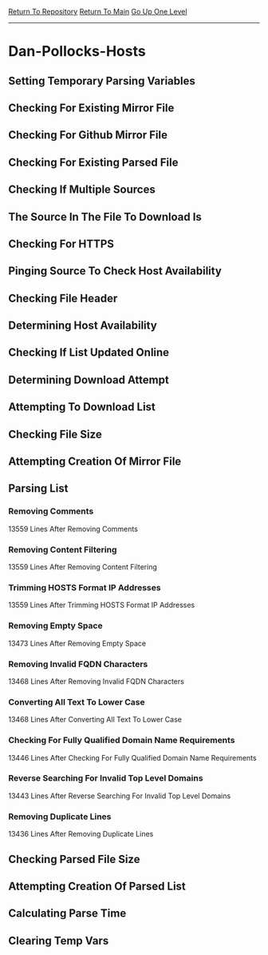 [Return To Repository](https://github.com/deathbybandaid/piholeparser/)
[Return To Main](https://github.com/deathbybandaid/piholeparser/blob/master/RecentRunLogs/Mainlog.md)
[Go Up One Level](https://github.com/deathbybandaid/piholeparser/blob/master/RecentRunLogs/TopLevelScripts/30-Processing-External-Blacklists.md)
____________________________________
# Dan-Pollocks-Hosts
## Setting Temporary Parsing Variables
## Checking For Existing Mirror File
## Checking For Github Mirror File
## Checking For Existing Parsed File
## Checking If Multiple Sources
## The Source In The File To Download Is
## Checking For HTTPS
## Pinging Source To Check Host Availability
## Checking File Header
## Determining Host Availability
## Checking If List Updated Online
## Determining Download Attempt
## Attempting To Download List
## Checking File Size
## Attempting Creation Of Mirror File
## Parsing List
### Removing Comments
13559 Lines After Removing Comments
### Removing Content Filtering
13559 Lines After Removing Content Filtering
### Trimming HOSTS Format IP Addresses
13559 Lines After Trimming HOSTS Format IP Addresses
### Removing Empty Space
13473 Lines After Removing Empty Space
### Removing Invalid FQDN Characters
13468 Lines After Removing Invalid FQDN Characters
### Converting All Text To Lower Case
13468 Lines After Converting All Text To Lower Case
### Checking For Fully Qualified Domain Name Requirements
13446 Lines After Checking For Fully Qualified Domain Name Requirements
### Reverse Searching For Invalid Top Level Domains
13443 Lines After Reverse Searching For Invalid Top Level Domains
### Removing Duplicate Lines
13436 Lines After Removing Duplicate Lines
## Checking Parsed File Size
## Attempting Creation Of Parsed List
## Calculating Parse Time
## Clearing Temp Vars
